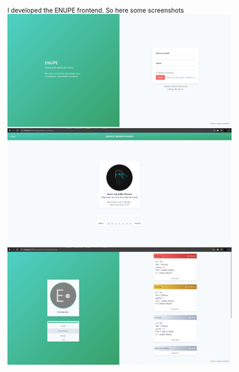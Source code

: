 I developed the ENUPE frontend. So here some screenshots
![Home](https://github.com/N3Knekner/N3Knekner/blob/main/ENUPE/enupeHome.png?raw=true)
![Developers](https://github.com/N3Knekner/N3Knekner/blob/main/ENUPE/enupeDesenvolvedores.png?raw=true)
![Notifications](https://github.com/N3Knekner/N3Knekner/blob/main/ENUPE/enuperOcorrencias.png?raw=true)
